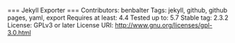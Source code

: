 === Jekyll Exporter ===
Contributors: benbalter
Tags: jekyll, github, github pages, yaml, export
Requires at least: 4.4
Tested up to: 5.7
Stable tag: 2.3.2
License: GPLv3 or later
License URI: http://www.gnu.org/licenses/gpl-3.0.html
